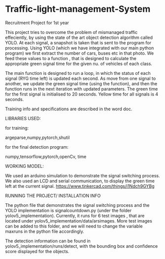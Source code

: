 # Traffic-light-management-System
Recruitment Project for 1st year

This project tries to overcome the problem of mismanaged traffic effeciently, by using the state of the art object detection algorithm called YOLO.
At each signal, a snapshot is taken that is sent to the program for processing. Using YOLO (which we have integrated with our main python program) we first extract the number of cars, buses etc in that photo.
We feed these values to a function , that is designed to calculate the appropriate green signal time for the given nu. of vehicles of each class.

The main function is designed to run a loop, in which the status of each signal (RYG time left) is updated each second. As move from one signal to another, we update the green signal time (using the function), and then the function runs in the next iteration with updated parameters. The green time for the first signal is initialised to 20 seconds.
Yellow time for all signals is 4 seconds.

Training info and specifications are described in the word doc.


LIBRARIES USED:

for training:

argeparse,numpy,pytorch,shutil

for the final detection program:

numpy,tensorflow,pytorch,openCv, time 


WORKING MODEL:

We used an arduino simulation to demonstrate the signal switching process. We also used an LCD and serial communication, to display the green time left at the current signal.
https://www.tinkercad.com/things/i1Ndch9GYBg

RUNNING THE PROJECT/ INSTALLATION INFO

The python file that demonstrates the signal switching process and the YOLO implementation is signalcountdown.py (under the folder yolov5_implementation). Currently, it runs for 6 test images , that are located under yolov5_implementation/data/arsimages. More test images can be added to this folder, and we will need to change the variable maxruns in the python file accordingly.

The detection information can be found in yolov5_implementation/runs/detect, with the bounding box and confidence score displayed for the objects.



